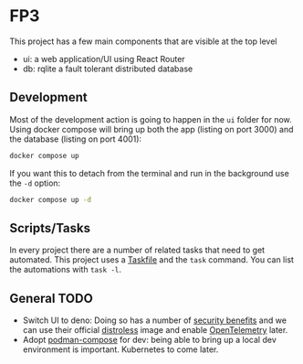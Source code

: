 # FP3

This project has a few main components that are visible at the top level
* ui: a web application/UI using React Router
* db: rqlite a fault tolerant distributed database

## Development

Most of the development action is going to happen in the `ui` folder for now. Using docker compose will bring up both the app (listing on port 3000) and the database (listing on port 4001):

```sh
docker compose up
```
If you want this to detach from the terminal and run in the background use the `-d` option:

```sh
docker compose up -d
```

## Scripts/Tasks

In every project there are a number of related tasks that need to get automated. This project uses a [Taskfile](https://taskfile.dev/) and the `task` command.
You can list the automations with `task -l`.

## General TODO

* Switch UI to deno: Doing so has a number of [security benefits](https://docs.deno.com/runtime/fundamentals/security/) and we can use their official [distroless](https://hub.docker.com/layers/denoland/deno/distroless/images/sha256-8da07681b361cd4bcd1b73d153e8129e4c1f67ba8e8177cb52d7af7725289af3) image and enable [OpenTelemetry](https://docs.deno.com/runtime/fundamentals/open_telemetry/) later.
* Adopt [podman-compose](https://docs.podman.io/en/latest/markdown/podman-compose.1.html) for dev: being able to bring up a local dev environment is important. Kubernetes to come later.
